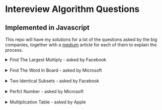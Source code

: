 # Intereview Algorithm Questions 
## Implemented in Javascript

This repo will have my solutions for a lot of the questions asked by the big companies, together with a [medium](http://www.google.com) article for each of them to explain the process. 

<details>
  <summary>Find The Largest Multiply - asked by Facebook</summary>
  <br>
  <a href="./findTheLargestMultiply.js">source</a>
  <br>
  <a href="#">explanation</a>
</details>
<br>
<details>
  <summary>Find The Word In Board - asked by Microsoft</summary>
  <br>
  <a href="./isWordExistInBoard.js">source</a>
  <br>
  <a href="#">explanation</a>
</details>
<br>
<details>
  <summary>Two Identical Subsets - asked by Facebook</summary>
  <br>
  <a href="./twoIdenticalSubsets.js">source</a>
  <br>
  <a href="#">explanation</a>
</details>
<br>
<details>
  <summary>Perfct Number - asked by Microsoft</summary>
  <br>
  <a href="./isPerfectNumber.js">source</a>
  <br>
  <a href="#">explanation</a>
</details>
<br>
<details>
  <summary>Multiplication Table - asked by Apple</summary>
  <br>
  <a href="./multiplicationTable.js">source</a>
  <br>
  <a href="#">explanation</a>
</details>
